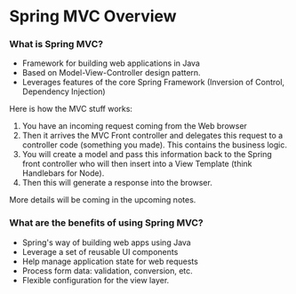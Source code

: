 # Spring MVC Overview

### What is Spring MVC?

- Framework for building web applications in Java
- Based on Model-View-Controller design pattern.
- Leverages features of the core Spring Framework (Inversion of Control, Dependency Injection)

Here is how the MVC stuff works:
1) You have an incoming request coming from the Web browser
2) Then it arrives the MVC Front controller and delegates this request to a controller code (something you made).
This contains the business logic.
3) You will create a model and pass this information back to the Spring front
controller who will then insert into a View Template (think Handlebars for Node). 
4) Then this will generate a response into the browser. 

More details will be coming in the upcoming notes.

### What are the benefits of using Spring MVC?

- Spring's way of building web apps using Java
- Leverage a set of reusable UI components
- Help manage application state for web requests
- Process form data: validation, conversion, etc.
- Flexible configuration for the view layer.

